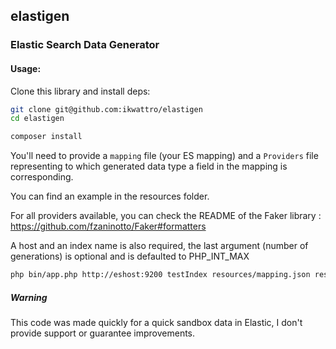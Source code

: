 ## elastigen

### Elastic Search Data Generator

#### Usage:

Clone this library and install deps:

```bash
git clone git@github.com:ikwattro/elastigen
cd elastigen

composer install
```

You'll need to provide a `mapping` file (your ES mapping) and a `Providers` file representing to which generated data type a field in the mapping
is corresponding.

You can find an example in the resources folder.

For all providers available, you can check the README of the Faker library : https://github.com/fzaninotto/Faker#formatters

A host and an index name is also required, the last argument (number of generations) is optional and is defaulted to PHP_INT_MAX

```bash
php bin/app.php http://eshost:9200 testIndex resources/mapping.json resources/providers.json 1000
```

##### Warning

This code was made quickly for a quick sandbox data in Elastic, I don't provide support or guarantee improvements.


